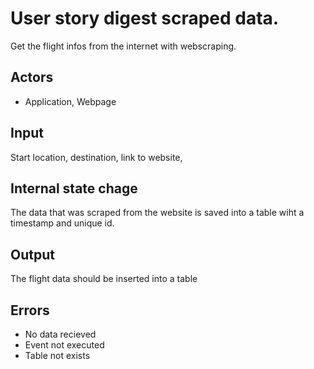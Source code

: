 # User story digest scraped data.

Get the flight infos from the internet with webscraping.

## Actors 

+ Application, Webpage

## Input

Start location, destination, link to website, 

## Internal state chage 

The data that was scraped from the website is saved into a table wiht a timestamp and unique id.

## Output

The flight data should be inserted into a table 

## Errors

+ No data recieved
+ Event not executed
+ Table not exists